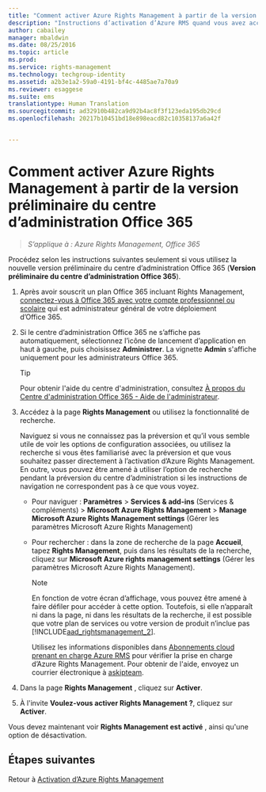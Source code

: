 ```yaml
---
title: "Comment activer Azure Rights Management à partir de la version préliminaire du centre d’administration Office 365| Azure RMS"
description: "Instructions d’activation d’Azure RMS quand vous avez accès à la nouvelle version préliminaire du Centre d’administration Office 365."
author: cabailey
manager: mbaldwin
ms.date: 08/25/2016
ms.topic: article
ms.prod: 
ms.service: rights-management
ms.technology: techgroup-identity
ms.assetid: a2b3e1a2-59a0-4191-bf4c-4485ae7a70a9
ms.reviewer: esaggese
ms.suite: ems
translationtype: Human Translation
ms.sourcegitcommit: ad32910b482ca9d92b4ac8f3f123eda195db29cd
ms.openlocfilehash: 20217b10451bd18e898eacd82c10358137a6a42f


---
```


# Comment activer Azure Rights Management à partir de la version préliminaire du centre d’administration Office 365

>*S’applique à : Azure Rights Management, Office 365*


Procédez selon les instructions suivantes seulement si vous utilisez la nouvelle version préliminaire du centre d’administration Office 365 (**Version préliminaire du centre d’administration Office 365**).

1. Après avoir souscrit un plan Office 365 incluant Rights Management, [connectez-vous à Office 365 avec votre compte professionnel ou scolaire](https://portal.office.com/) qui est administrateur général de votre déploiement d’Office 365.

2. Si le centre d’administration Office 365 ne s’affiche pas automatiquement, sélectionnez l’icône de lancement d’application en haut à gauche, puis choisissez **Administrer**. La vignette **Admin** s'affiche uniquement pour les administrateurs Office 365.

    > [!TIP]
    > Pour obtenir l'aide du centre d'administration, consultez [À propos du Centre d'administration Office 365 - Aide de l'administrateur](https://support.office.com/article/About-the-Office-365-admin-center-Admin-Help-58537702-d421-4d02-8141-e128e3703547).

3. Accédez à la page **Rights Management** ou utilisez la fonctionnalité de recherche.

    Naviguez si vous ne connaissez pas la préversion et qu’il vous semble utile de voir les options de configuration associées, ou utilisez la recherche si vous êtes familiarisé avec la préversion et que vous souhaitez passer directement à l’activation d’Azure Rights Management. En outre, vous pouvez être amené à utiliser l’option de recherche pendant la préversion du centre d’administration si les instructions de navigation ne correspondent pas à ce que vous voyez.

    - Pour naviguer : **Paramètres** > **Services & add-ins** (Services & compléments) > **Microsoft Azure Rights Management** > **Manage Microsoft Azure Rights Management settings** (Gérer les paramètres Microsoft Azure Rights Management)

    - Pour rechercher : dans la zone de recherche de la page **Accueil**, tapez **Rights Management**, puis dans les résultats de la recherche, cliquez sur **Microsoft Azure rights management settings** (Gérer les paramètres Microsoft Azure Rights Management).

        > [!NOTE]
        >En fonction de votre écran d’affichage, vous pouvez être amené à faire défiler pour accéder à cette option. Toutefois, si elle n’apparaît ni dans la page, ni dans les résultats de la recherche, il est possible que votre plan de services ou votre version de produit n’inclue pas [!INCLUDE[aad_rightsmanagement_2](../includes/aad_rightsmanagement_2_md.md)].
        >
        >Utilisez les informations disponibles dans [Abonnements cloud prenant en charge Azure RMS](../get-started/requirements-subscriptions.md) pour vérifier la prise en charge d’Azure Rights Management. Pour obtenir de l'aide, envoyez un courrier électronique à [askipteam](mailto:askipteam?subject=I%20cannot%20activate%20RMS).

4. Dans la page **Rights Management** , cliquez sur **Activer**.

5. À l'invite **Voulez-vous activer Rights Management ?**, cliquez sur **Activer**.

Vous devez maintenant voir **Rights Management est activé** , ainsi qu'une option de désactivation.


## Étapes suivantes
Retour à [Activation d’Azure Rights Management](activate-service.md)




<!--HONumber=Aug16_HO4-->


